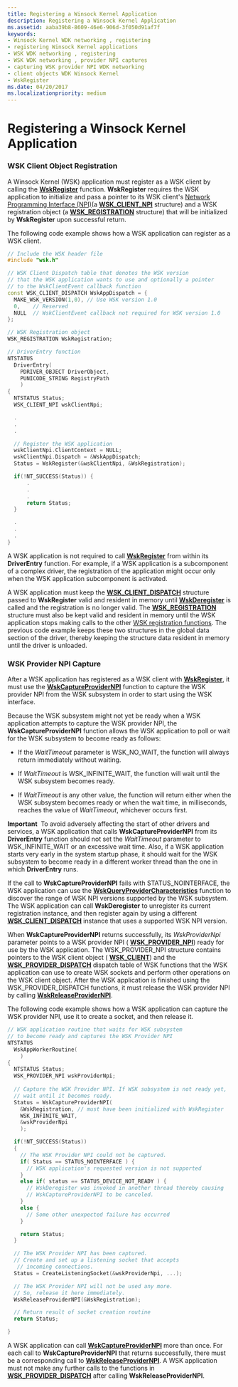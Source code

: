 ```yaml
---
title: Registering a Winsock Kernel Application
description: Registering a Winsock Kernel Application
ms.assetid: aaba39b8-8609-46e6-906d-3f050d91af7f
keywords:
- Winsock Kernel WDK networking , registering
- registering Winsock Kernel applications
- WSK WDK networking , registering
- WSK WDK networking , provider NPI captures
- capturing WSK provider NPI WDK networking
- client objects WDK Winsock Kernel
- WskRegister
ms.date: 04/20/2017
ms.localizationpriority: medium
---
```


# Registering a Winsock Kernel Application


### WSK Client Object Registration

A Winsock Kernel (WSK) application must register as a WSK client by calling the [**WskRegister**](https://docs.microsoft.com/windows-hardware/drivers/ddi/wsk/nf-wsk-wskregister) function. **WskRegister** requires the WSK application to initialize and pass a pointer to its WSK client's [Network Programming Interface (NPI)](network-programming-interface.md)(a [**WSK\_CLIENT\_NPI**](https://docs.microsoft.com/windows-hardware/drivers/ddi/wsk/ns-wsk-_wsk_client_npi) structure) and a WSK registration object (a [**WSK\_REGISTRATION**](https://docs.microsoft.com/windows-hardware/drivers/ddi/wsk/ns-wsk-_wsk_registration) structure) that will be initialized by **WskRegister** upon successful return.

The following code example shows how a WSK application can register as a WSK client.

```C++
// Include the WSK header file
#include "wsk.h"

// WSK Client Dispatch table that denotes the WSK version
// that the WSK application wants to use and optionally a pointer
// to the WskClientEvent callback function
const WSK_CLIENT_DISPATCH WskAppDispatch = {
  MAKE_WSK_VERSION(1,0), // Use WSK version 1.0
  0,    // Reserved
  NULL  // WskClientEvent callback not required for WSK version 1.0
};

// WSK Registration object
WSK_REGISTRATION WskRegistration;

// DriverEntry function
NTSTATUS
  DriverEntry(
    PDRIVER_OBJECT DriverObject,
    PUNICODE_STRING RegistryPath
    )
{
  NTSTATUS Status;
  WSK_CLIENT_NPI wskClientNpi;

  .
  . 
  .

  // Register the WSK application
  wskClientNpi.ClientContext = NULL;
  wskClientNpi.Dispatch = &WskAppDispatch;
  Status = WskRegister(&wskClientNpi, &WskRegistration);

  if(!NT_SUCCESS(Status)) {
      .
      .
      .
      return Status;
  }

  .
  . 
  .
}
```

A WSK application is not required to call [**WskRegister**](https://docs.microsoft.com/windows-hardware/drivers/ddi/wsk/nf-wsk-wskregister) from within its **DriverEntry** function. For example, if a WSK application is a subcomponent of a complex driver, the registration of the application might occur only when the WSK application subcomponent is activated.

A WSK application must keep the [**WSK\_CLIENT\_DISPATCH**](https://docs.microsoft.com/windows-hardware/drivers/ddi/wsk/ns-wsk-_wsk_client_dispatch) structure passed to **WskRegister** valid and resident in memory until [**WskDeregister**](https://docs.microsoft.com/windows-hardware/drivers/ddi/wsk/nf-wsk-wskderegister) is called and the registration is no longer valid. The [**WSK\_REGISTRATION**](https://docs.microsoft.com/windows-hardware/drivers/ddi/wsk/ns-wsk-_wsk_registration) structure must also be kept valid and resident in memory until the WSK application stops making calls to the other [WSK registration functions](https://docs.microsoft.com/windows-hardware/drivers/ddi/_netvista/). The previous code example keeps these two structures in the global data section of the driver, thereby keeping the structure data resident in memory until the driver is unloaded.

### WSK Provider NPI Capture

After a WSK application has registered as a WSK client with [**WskRegister**](https://docs.microsoft.com/windows-hardware/drivers/ddi/wsk/nf-wsk-wskregister), it must use the [**WskCaptureProviderNPI**](https://docs.microsoft.com/windows-hardware/drivers/ddi/wsk/nf-wsk-wskcaptureprovidernpi) function to capture the WSK provider NPI from the WSK subsystem in order to start using the WSK interface.

Because the WSK subsystem might not yet be ready when a WSK application attempts to capture the WSK provider NPI, the **WskCaptureProviderNPI** function allows the WSK application to poll or wait for the WSK subsystem to become ready as follows:

-   If the *WaitTimeout* parameter is WSK\_NO\_WAIT, the function will always return immediately without waiting.

-   If *WaitTimeout* is WSK\_INFINITE\_WAIT, the function will wait until the WSK subsystem becomes ready.

-   If *WaitTimeout* is any other value, the function will return either when the WSK subsystem becomes ready or when the wait time, in milliseconds, reaches the value of *WaitTimeout*, whichever occurs first.

**Important**  To avoid adversely affecting the start of other drivers and services, a WSK application that calls **WskCaptureProviderNPI** from its **DriverEntry** function should not set the *WaitTimeout* parameter to WSK\_INFINITE\_WAIT or an excessive wait time. Also, if a WSK application starts very early in the system startup phase, it should wait for the WSK subsystem to become ready in a different worker thread than the one in which **DriverEntry** runs.

 

If the call to **WskCaptureProviderNPI** fails with STATUS\_NOINTERFACE, the WSK application can use the [**WskQueryProviderCharacteristics**](https://docs.microsoft.com/windows-hardware/drivers/ddi/wsk/nf-wsk-wskqueryprovidercharacteristics) function to discover the range of WSK NPI versions supported by the WSK subsystem. The WSK application can call **WskDeregister** to unregister its current registration instance, and then register again by using a different [**WSK\_CLIENT\_DISPATCH**](https://docs.microsoft.com/windows-hardware/drivers/ddi/wsk/ns-wsk-_wsk_client_dispatch) instance that uses a supported WSK NPI version.

When **WskCaptureProviderNPI** returns successfully, its *WskProviderNpi* parameter points to a WSK provider NPI ( [**WSK\_PROVIDER\_NPI**](https://docs.microsoft.com/windows-hardware/drivers/ddi/wsk/ns-wsk-_wsk_provider_npi)) ready for use by the WSK application. The WSK\_PROVIDER\_NPI structure contains pointers to the WSK client object ( [**WSK\_CLIENT**](https://docs.microsoft.com/windows-hardware/drivers/network/wsk-client)) and the [**WSK\_PROVIDER\_DISPATCH**](https://docs.microsoft.com/windows-hardware/drivers/ddi/wsk/ns-wsk-_wsk_provider_dispatch) dispatch table of WSK functions that the WSK application can use to create WSK sockets and perform other operations on the WSK client object. After the WSK application is finished using the WSK\_PROVIDER\_DISPATCH functions, it must release the WSK provider NPI by calling [**WskReleaseProviderNPI**](https://docs.microsoft.com/windows-hardware/drivers/ddi/wsk/nf-wsk-wskreleaseprovidernpi).

The following code example shows how a WSK application can capture the WSK provider NPI, use it to create a socket, and then release it.

```C++
// WSK application routine that waits for WSK subsystem
// to become ready and captures the WSK Provider NPI
NTSTATUS
  WskAppWorkerRoutine(
    )
{
  NTSTATUS Status;
  WSK_PROVIDER_NPI wskProviderNpi;
 
  // Capture the WSK Provider NPI. If WSK subsystem is not ready yet,
  // wait until it becomes ready.
  Status = WskCaptureProviderNPI(
    &WskRegistration, // must have been initialized with WskRegister
    WSK_INFINITE_WAIT,
    &wskProviderNpi
    );

  if(!NT_SUCCESS(Status))
  {
    // The WSK Provider NPI could not be captured.
    if( Status == STATUS_NOINTERFACE ) {
      // WSK application's requested version is not supported
    }
    else if( status == STATUS_DEVICE_NOT_READY ) {
      // WskDeregister was invoked in another thread thereby causing
      // WskCaptureProviderNPI to be canceled.
    } 
    else {
      // Some other unexpected failure has occurred
    }

    return Status;
  }

  // The WSK Provider NPI has been captured.
  // Create and set up a listening socket that accepts
   // incoming connections.
  Status = CreateListeningSocket(&wskProviderNpi, ...);

  // The WSK Provider NPI will not be used any more.
  // So, release it here immediately.
  WskReleaseProviderNPI(&WskRegistration);

  // Return result of socket creation routine
  return Status;

}
```

A WSK application can call [**WskCaptureProviderNPI**](https://docs.microsoft.com/windows-hardware/drivers/ddi/wsk/nf-wsk-wskcaptureprovidernpi) more than once. For each call to **WskCaptureProviderNPI** that returns successfully, there must be a corresponding call to [**WskReleaseProviderNPI**](https://docs.microsoft.com/windows-hardware/drivers/ddi/wsk/nf-wsk-wskreleaseprovidernpi). A WSK application must not make any further calls to the functions in [**WSK\_PROVIDER\_DISPATCH**](https://docs.microsoft.com/windows-hardware/drivers/ddi/wsk/ns-wsk-_wsk_provider_dispatch) after calling **WskReleaseProviderNPI**.

 

 





